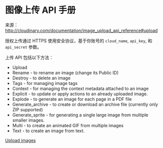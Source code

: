 # 图像上传 API 手册

来源：http://cloudinary.com/documentation/image_upload_api_reference#upload

授权上传通过 HTTPS 使用安全协议，基于你账号的 `cloud_name`, `api_key`, 和 `api_secret` 参数。

上传 API 包括以下方法：

* Upload
* Rename - to rename an image (change its Public ID) 
* Destroy - to delete an image
* Tags - for managing image tags
* Context - for managing the context metadata attached to an image
* Explicit - to update or apply actions to an already uploaded image.
* Explode - to generate an image for each page in a PDF file
* Generate_archive - to create or download an archive file (currently only ZIP supported)
* Generate_sprite - for generating a single large image from multiple smaller images.
* Multi - to create an animated GIF from multiple images
* Text - to create an image from text.

[Upload images](./upload-images.md)